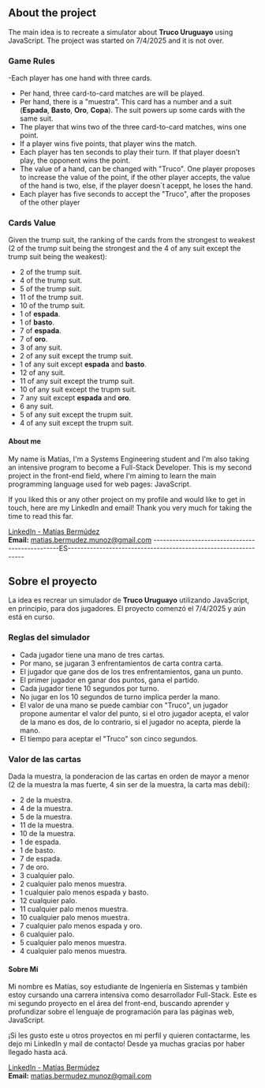 ## About the project

The main idea is to recreate a simulator about **Truco Uruguayo** using JavaScript.
The project was started on 7/4/2025 and it is not over.

### Game Rules
-Each player has one hand with three cards.
- Per hand, three card-to-card matches are will be played.
- Per hand, there is a "muestra". This card has a number and a suit (**Espada**, **Basto**, **Oro**, **Copa**). The suit powers up some cards with the same suit.
- The player that wins two of the three card-to-card matches, wins one point.
- If a player wins five points, that player wins the match.
- Each player has ten seconds to play their turn. If that player doesn't play, the opponent wins the point.
- The value of a hand, can be changed with "Truco". One player proposes to increase the value of the point, if the other player accepts, the value of the hand is two, else, if the player doesn`t aceppt, he loses the hand.
- Each player has five seconds to accept the "Truco", after the proposes of the other player

### Cards Value
Given the trump suit, the ranking of the cards from the strongest to weakest (2 of the trump suit being the strongest and the 4 of any suit except the trump suit being the weakest):
- 2 of the trump suit.
- 4 of the trump suit.
- 5 of the trump suit.
- 11 of the trump suit.
- 10 of the trump suit.
- 1 of **espada**.
- 1 of **basto**.
- 7 of **espada**.
- 7 of **oro**.
- 3 of any suit.
- 2 of any suit except the trump suit.
- 1 of any suit except **espada** and **basto**.
- 12 of any suit.
- 11 of any suit except the trump suit.
- 10 of any suit except the trupm suit.
- 7 any suit except **espada** and **oro**.
- 6 any suit.
- 5 of any suit except the trupm suit.
- 4 of any suit except the trupm suit.

#### About me
My name is Matías, I'm a Systems Engineering student and I'm also taking an intensive program to become a Full-Stack Developer.
This is my second project in the front-end field, where I'm aiming to learn the main programming language used for web pages: JavaScript.

If you liked this or any other project on my profile and would like to get in touch, here are my LinkedIn and email!
Thank you very much for taking the time to read this far.

[LinkedIn - Matías Bermúdez](https://www.linkedin.com/in/mat%C3%ADas-berm%C3%BAdez-m-7a058a26b/)  
**Email:** matias.bermudez.munoz@gmail.com
------------------------------------------------ES----------------------------------------------------------------
## Sobre el proyecto

La idea es recrear un simulador de **Truco Uruguayo** utilizando JavaScript, en principio, para dos jugadores.
El proyecto comenzó el 7/4/2025 y aún está en curso.

### Reglas del simulador
- Cada jugador tiene una mano de tres cartas.
- Por mano, se jugaran 3 enfrentamientos de carta contra carta.
- El jugador que gane dos de los tres enfrentamientos, gana un punto.
- El primer jugador en ganar dos puntos, gana el partido.
- Cada jugador tiene 10 segundos por turno.
- No jugar en los 10 segundos de turno implica perder la mano.
- El valor de una mano se puede cambiar con "Truco", un jugador propone aumentar el valor del punto, si el otro jugador acepta, el valor de la mano es dos, de lo contrario, si el jugador no acepta, pierde la mano.
- El tiempo para aceptar el "Truco" son cinco segundos.

### Valor de las cartas
Dada la muestra, la ponderacion de las cartas en orden de mayor a menor (2 de la muestra la mas fuerte, 4 sin ser de la muestra, la carta mas debil):
- 2 de la muestra.
- 4 de la muestra.
- 5 de la muestra.
- 11 de la muestra.
- 10 de la muestra.
- 1 de espada.
- 1 de basto.
- 7 de espada.
- 7 de oro.
- 3 cualquier palo.
- 2 cualquier palo menos muestra.
- 1 cualquier palo menos espada y basto.
- 12 cualquier palo.
- 11 cualquier palo menos muestra.
- 10 cualquier palo menos muestra.
- 7 cualquier palo menos espada y oro.
- 6 cualquier palo.
- 5 cualquier palo menos muestra.
- 4 cualquier palo menos muestra.

#### Sobre Mí
Mi nombre es Matías, soy estudiante de Ingeniería en Sistemas y también estoy cursando una carrera intensiva como desarrollador Full-Stack.
Este es mi segundo proyecto en el área del front-end, buscando aprender y profundizar sobre el lenguaje de programación para las páginas web, JavaScript.

¡Si les gusto este u otros proyectos en mi perfil y quieren contactarme, les dejo mi LinkedIn y mail de contacto! Desde ya muchas gracias por haber llegado hasta acá.

[LinkedIn - Matías Bermúdez](https://www.linkedin.com/in/mat%C3%ADas-berm%C3%BAdez-m-7a058a26b/)  
**Email:** matias.bermudez.munoz@gmail.com 
